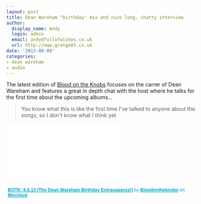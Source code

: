 ```yaml
---
layout: post
title: Dean Wareham "birthday" mix and nice long, chatty interview
author:
  display_name: Andy
  login: admin
  email: andy@fullofwishes.co.uk
  url: http://www.grange85.co.uk
date: '2013-08-09'
categories:
- dean wareham
- audio
---
```

<p>The latest edition of <a href="http://bloodontheknobs.com/">Blood on the Knobs</a> focuses on the carrer of Dean Wareham and features a great in depth chat with the host where he talks for the first time about the upcoming albums...</p>
<blockquote><p>You know what this is like the first time I've talked to anyone about the songs, so I don't know what I think yet</p></blockquote>
<p><iframe class="aligncenter" src="//www.mixcloud.com/widget/iframe/?feed=http%3A%2F%2Fwww.mixcloud.com%2Fbloodontheknobs%2Fbotk-8613-the-dean-wareham-birthday-extravaganza%2F&embed_uuid=eb6353af-1776-46cb-87f8-05aa2b321c23&stylecolor=&embed_type=widget_standard&hide_cover=" frameborder="0"></iframe>
<div style="clear:both; height:3px; width:472px;"></div>
<p style="display:block; font-size:12px; font-family:Helvetica, Arial, sans-serif; margin:0; padding: 3px 4px; color:#02a0c7; width:472px;"><a href="http://www.mixcloud.com/bloodontheknobs/botk-8613-the-dean-wareham-birthday-extravaganza/?utm_source=widget&utm_medium=web&utm_campaign=base_links&utm_term=resource_link" target="_blank" style="color:#02a0c7; font-weight:bold;">BOTK: 8.6.13 (The Dean Wareham Birthday Extravaganza!)</a><span> by </span><a href="http://www.mixcloud.com/bloodontheknobs/?utm_source=widget&utm_medium=web&utm_campaign=base_links&utm_term=profile_link" target="_blank" style="color:#02a0c7; font-weight:bold;">Bloodontheknobs</a><span> on </span><a href="http://www.mixcloud.com/?utm_source=widget&utm_medium=web&utm_campaign=base_links&utm_term=homepage_link" target="_blank" style="color:#02a0c7; font-weight:bold;"> Mixcloud</a></p>
<div style="clear:both; height:3px;"></div>
